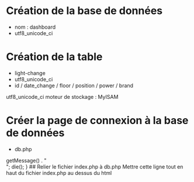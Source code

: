 # Création de la base de données
- nom : dashboard
- utf8_unicode_ci

# Création de la table
- light-change
- utf8_unicode_ci
- id / date_change / floor / position / power / brand

utf8_unicode_ci
moteur de stockage : MyISAM

# Créer la page de connexion à la base de données
- db.php

<?php
define('DATABASE', 'dashboard');
define('USER', 'root');
define('PWD', '');
define('HOST', 'localhost');
try {
    $dbh = new PDO('mysql:host='.HOST.';dbname='.DATABASE, USER, PWD);
} 
catch (PDOException $e) {
    print "Erreur !: " . $e->getMessage() . "<br/>";
    die();
}

## Relier le fichier index.php à db.php
Mettre cette ligne tout en haut du fichier index.php au dessus du html
<?PHP 
    require_once('db.php');
?>